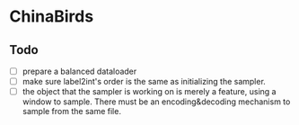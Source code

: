 # ChinaBirds
## Todo
- [ ] prepare a balanced dataloader
- [ ] make sure label2int's order is the same as initializing the sampler.
- [ ] the object that the sampler is working on is merely a feature, using a window to sample. There must be an encoding&decoding mechanism to sample from the same file.